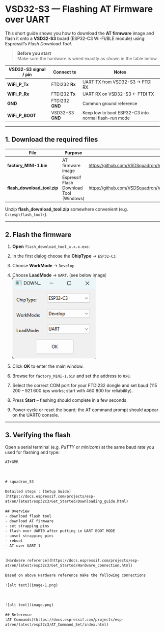 # VSD32-S3 — Flashing AT Firmware over UART

This short guide shows you how to download the **AT firmware** image and flash it onto a **VSD32-S3** board (ESP32-C3 Wi-Fi/BLE module) using Espressif’s *Flash Download Tool*.

> **Before you start**  
> Make sure the hardware is wired exactly as shown in the table below.

| VSD32-S3 signal / pin | Connect to           | Notes                                                  |
|-----------------------|----------------------|--------------------------------------------------------|
| **WiFi_P_Tx**         | FTDI232 **Rx**       | UART TX from VSD32-S3 → FTDI RX                        |
| **WiFi_P_Rx**         | FTDI232 **Tx**       | UART RX on VSD32-S3 ← FTDI TX                          |
| **GND**               | FTDI232 **GND**      | Common ground reference                                |
| **WiFi_P_BOOT**       | VSD32-S3 **GND**     | Keep low to boot ESP32-C3 into normal flash-run mode   |

---

## 1. Download the required files

| File | Purpose | Link |
|------|---------|------|
| **factory_MINI-1.bin** | AT firmware image | <https://github.com/VSDSquadron/VSDSquadron_Ultra/blob/main/factory_MINI-1.bin> |
| **flash_download_tool.zip** | Espressif Flash Download Tool (Windows) | <https://github.com/VSDSquadron/VSDSquadron_Ultra/blob/main/flash_download_tool.zip> |

Unzip **flash_download_tool.zip** somewhere convenient (e.g. `C:\esp\flash_tool\`).

---

## 2. Flash the firmware

1. **Open** `flash_download_tool_x.x.x.exe`.  
2. In the first dialog choose the **ChipType** → `ESP32-C3`.  
3. Choose **WorkMode** → `Develop`.  
4. Choose **LoadMode** → `UART`. (see below image)
   ![Flash Download Tool – correct settings](1.png)

6. Click **OK** to enter the main window.  
7. Browse for `factory_MINI-1.bin` and set the address to `0x0`.  
8. Select the correct COM port for your FTDI232 dongle and set baud (115 200 – 921 600 bps works; start with 460 800 for reliability).  
9. Press **Start** – flashing should complete in a few seconds.  
10. Power-cycle or reset the board; the AT command prompt should appear on the UART0 console.


---

## 3. Verifying the flash

Open a serial terminal (e.g. *PuTTY* or *minicom*) at the same baud rate you used for flashing and type:

```text
AT+GMR



# squadron_S3

Detailed steps : [Setup Guide](https://docs.espressif.com/projects/esp-at/en/latest/esp32c3/Get_Started/Downloading_guide.html)

## Overview
- download flash tool
- download AT firmware
- set strapping pins
- flash over UART0 after putting in UART BOOT MODE
- unset strapping pins
- reboot
- AT over UART 1 


[Hardware reference](https://docs.espressif.com/projects/esp-at/en/latest/esp32c3/Get_Started/Hardware_connection.html)

Based on above Hardware reference make the following connections

![alt text](image-1.png)



![alt text](image.png)

## Reference
[AT Commands](https://docs.espressif.com/projects/esp-at/en/latest/esp32c3/AT_Command_Set/index.html)
